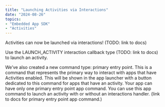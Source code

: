 ```yaml
---
title: "Launching Activities via Interactions"
date: "2024-08-26"
topics:
- "Embedded App SDK"
- "Activities"
---
```


Activities can now be launched via interactions! (TODO: link to docs)

Use the LAUNCH_ACTIVITY interaction callback type (TODO: link to docs) to launch an activity.

We’ve also created a new command type: primary entry point. This is a command that represents the primary way to interact with apps that have Activities enabled. This will be shown in the app launcher with a button dedicated to this command for apps that have an activity. Your app can have only one primary entry point app command. You can use this app command to launch an activity with or without an interactions handler. (link to docs for primary entry point app command.)
